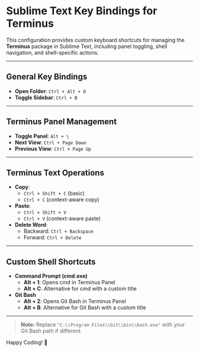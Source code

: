 # Sublime Text Key Bindings for Terminus

This configuration provides custom keyboard shortcuts for managing the **Terminus** package in Sublime Text, including panel toggling, shell navigation, and shell-specific actions.

---

## General Key Bindings
- **Open Folder**: `Ctrl + Alt + O`
- **Toggle Sidebar**: `Ctrl + B`

---

## Terminus Panel Management
- **Toggle Panel**: `Alt + \`  
- **Next View**: `Ctrl + Page Down`  
- **Previous View**: `Ctrl + Page Up`

---

## Terminus Text Operations
- **Copy**:  
  - `Ctrl + Shift + C` (basic)  
  - `Ctrl + C` (context-aware copy)  
- **Paste**:  
  - `Ctrl + Shift + V`  
  - `Ctrl + V` (context-aware paste)  
- **Delete Word**:  
  - Backward: `Ctrl + Backspace`  
  - Forward: `Ctrl + Delete`  

---

## Custom Shell Shortcuts
- **Command Prompt (cmd.exe)**  
  - **Alt + 1**: Opens cmd in Terminus Panel  
  - **Alt + C**: Alternative for cmd with a custom title  
- **Git Bash**  
  - **Alt + 2**: Opens Git Bash in Terminus Panel  
  - **Alt + B**: Alternative for Git Bash with a custom title  

---

> **Note:** Replace `"C:\\Program Files\\Git\\bin\\bash.exe"` with your Git Bash path if different.  

Happy Coding! 🎉
